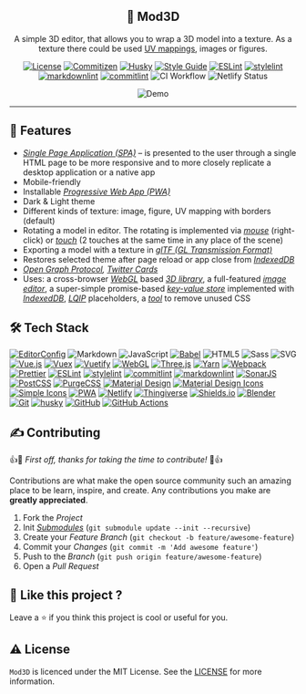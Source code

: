 <!-- markdownlint-disable MD033 -->
<!-- markdownlint-disable MD041 -->

<div align="center">
  <h2 align="center">🎨 Mod3D</h2>
  <p align="center">
    A simple 3D editor, that allows you to wrap a 3D model into a texture. As a
    texture there could be used
    <a href="https://en.wikipedia.org/wiki/UV_mapping" aria-label="UV mapping">
    UV mappings</a>, images or figures.
  </p>

  <p id="shields" align="center" markdown="1">

[![License](https://img.shields.io/badge/license-MIT-3178C6?style=flat)](LICENSE)
[![Commitizen](https://img.shields.io/badge/commitizen-friendly-brightgreen)][github-commitizen]
[![Husky](https://img.shields.io/badge/husky-enabled-brightgreen?style=flat)][github-husky]
[![Style Guide](https://img.shields.io/badge/code%20style-standard-F7DF1E?style=flat)][github-standard]
[![ESLint](https://img.shields.io/badge/linter-eslint-4B32C3?style=flat)][github-eslint]
[![stylelint](https://img.shields.io/badge/linter-stylelint-263238?style=flat)][github-stylelint]
[![markdownlint](https://img.shields.io/badge/linter-markdownlint-000?style=flat)][github-markdownlint]
[![commitlint](https://img.shields.io/badge/linter-commitlint-F7B93E?style=flat)][github-commitlint]
![CI Workflow](https://github.com/malokhvii-eduard/mod3d/actions/workflows/ci.yml/badge.svg)
![Netlify Status](https://api.netlify.com/api/v1/badges/8c5c3207-5cc8-4b2f-9ae1-425e24003fb2/deploy-status)

  </p>

  <div id="demo" align="center" markdown="1">

![Demo](docs/img/demo.gif)

  </div>
</div>

---

## :tada: Features

- *[Single Page Application (SPA)][mdn-spa]* &ndash; is presented to the user
through a single HTML page to be more responsive and to more closely replicate
a desktop application or a native app
- Mobile-friendly
- Installable *[Progressive Web App (PWA)][mdn-pwa]*
- Dark & Light theme
- Different kinds of texture: image, figure, UV mapping with borders (default)
- Rotating a model in editor. The rotating is implemented via
*[mouse][mdn-mouse-events]* (right-click) or *[touch][mdn-touch-events]* (2
touches at the same time in any place of the scene)
- Exporting a model with a texture in *[glTF (GL Transmission Format)][github-gltf]*
- Restores selected theme after page reload or app close from
*[IndexedDB][mdn-indexeddb]*
- *[Open Graph Protocol][open-graph-protocol], [Twitter Cards][twitter-cards]*
- Uses: a cross-browser *[WebGL][mdn-webgl]* based
*[3D library][github-three]*, a full-featured
*[image editor][github-tui-image-editor]*, a super-simple promise-based
*[key-value store][github-idb-keyval]* implemented with
*[IndexedDB][mdn-indexeddb]*, *[LQIP][github-lqip]* placeholders, a
*[tool][github-purgecss]* to remove unused CSS

## :hammer_and_wrench: Tech Stack

<!-- markdownlint-disable MD013 -->
[![EditorConfig](https://img.shields.io/badge/EditorConfig-FEFEFE?logo=editorconfig&logoColor=000&style=flat)][editorconfig]
![Markdown](https://img.shields.io/badge/Markdown-000?logo=markdown&logoColor=fff&style=flat)
![JavaScript](https://img.shields.io/badge/JavaScript-F7DF1E?logo=javascript&logoColor=000&style=flat)
[![Babel](https://img.shields.io/badge/Babel-F9DC3E?logo=babel&logoColor=000&style=flat)][github-babel]
![HTML5](https://img.shields.io/badge/HTML5-E34F26?logo=html5&logoColor=fff&style=flat)
![Sass](https://img.shields.io/badge/Sass-C69?logo=sass&logoColor=fff&style=flat)
![SVG](https://img.shields.io/badge/SVG-FFB13B?logo=svg&logoColor=fff&style=flat)
[![Vue.js](https://img.shields.io/badge/Vue.js-4FC08D?logo=vuedotjs&logoColor=fff&style=flat)][github-vue]
[![Vuex](https://img.shields.io/badge/Vuex-4FC08D?logo=vuedotjs&logoColor=fff&style=flat)][github-vuex]
[![Vuetify](https://img.shields.io/badge/Vuetify-1867C0?logo=vuetify&logoColor=fff&style=flat)][github-vuetify]
[![WebGL](https://img.shields.io/badge/WebGL-900?logo=webgl&logoColor=fff&style=flat)][mdn-webgl]
[![Three.js](https://img.shields.io/badge/Three.js-000?logo=threedotjs&logoColor=fff&style=flat)][github-three]
[![Yarn](https://img.shields.io/badge/Yarn-2C8EBB?logo=yarn&logoColor=fff&style=flat)][github-yarn]
[![Webpack](https://img.shields.io/badge/Webpack-8DD6F9?logo=webpack&logoColor=000&style=flat)][github-webpack]
[![Prettier](https://img.shields.io/badge/Prettier-F7B93E?logo=prettier&logoColor=fff&style=flat)][github-prettier]
[![ESLint](https://img.shields.io/badge/ESLint-4B32C3?logo=eslint&logoColor=fff&style=flat)][github-eslint]
[![stylelint](https://img.shields.io/badge/stylelint-263238?logo=stylelint&logoColor=fff&style=flat)][github-stylelint]
[![commitlint](https://img.shields.io/badge/commitlint-F7B93E?logo=c&logoColor=000&style=flat)][github-commitlint]
[![markdownlint](https://img.shields.io/badge/markdownlint-000?logo=markdown&logoColor=fff&style=flat)][github-markdownlint]
[![SonarJS](https://img.shields.io/badge/SonarJS-CB3032?logo=sonarsource&logoColor=fff&style=flat)][github-sonarjs]
[![PostCSS](https://img.shields.io/badge/PostCSS-DD3A0A?logo=postcss&logoColor=fff&style=flat)][github-postcss]
[![PurgeCSS](https://img.shields.io/badge/PurgeCSS-14161A?logo=purgecss&logoColor=fff&style=flat)][github-purgecss]
[![Material Design](https://img.shields.io/badge/Material%20Design-757575?logo=materialdesign&logoColor=fff&style=flat)][material-design]
[![Material Design Icons](https://img.shields.io/badge/Material%20Design%20Icons-2196F3?logo=materialdesignicons&logoColor=fff&style=flat)][material-design-icons]
[![Simple Icons](https://img.shields.io/badge/Simple%20Icons-111?logo=simpleicons&logoColor=fff&style=flat)][github-simple-icons]
[![PWA](https://img.shields.io/badge/PWA-5A0FC8?logo=pwa&logoColor=fff&style=flat)][mdn-pwa]
[![Netlify](https://img.shields.io/badge/Netlify-00C7B7?logo=netlify&logoColor=fff&style=flat)][netlify]
[![Thingiverse](https://img.shields.io/badge/Thingiverse-248BFB?logo=thingiverse&logoColor=fff&style=flat)][thingiverse]
[![Shields.io](https://img.shields.io/badge/Shields.io-000?logo=shieldsdotio&logoColor=fff&style=flat)][shields]
[![Blender](https://img.shields.io/badge/Blender-F5792A?logo=blender&logoColor=fff&style=flat)][blender]
[![Git](https://img.shields.io/badge/Git-F05032?logo=git&logoColor=fff&style=flat)][git-scm]
[![husky](https://img.shields.io/badge/husky-8D6748?logo=git&logoColor=fff&style=flat)][github-husky]
[![GitHub](https://img.shields.io/badge/GitHub-181717?logo=github&logoColor=fff&style=flat)][github]
[![GitHub Actions](https://img.shields.io/badge/GitHub%20Actions-2088FF?logo=githubactions&logoColor=fff&style=flat)][github-actions]
<!-- markdownlint-enable MD013 -->

## :writing_hand: Contributing

:+1::tada: *First off, thanks for taking the time to contribute!* :tada::+1:

Contributions are what make the open source community such an amazing place to
be learn, inspire, and create. Any contributions you make are **greatly
appreciated**.

1. Fork the *Project*
2. Init *[Submodules][git-scm-submodules]* (`git submodule update --init
--recursive`)
3. Create your *Feature Branch* (`git checkout -b feature/awesome-feature`)
4. Commit your *Changes* (`git commit -m 'Add awesome feature'`)
5. Push to the *Branch* (`git push origin feature/awesome-feature`)
6. Open a *Pull Request*

## :sparkling_heart: Like this project ?

Leave a :star: if you think this project is cool or useful for you.

## :warning: License

`Mod3D` is licenced under the MIT License. See the [LICENSE](LICENSE) for more information.

<!-- markdownlint-disable MD013 -->
<!-- MDN Web Docs links -->
[mdn-indexeddb]: https://developer.mozilla.org/en-US/docs/Web/API/IndexedDB_API
[mdn-mouse-events]: https://developer.mozilla.org/en-US/docs/Web/API/Element#mouse_events
[mdn-pwa]: https://developer.mozilla.org/en-US/docs/Web/Progressive_web_apps
[mdn-spa]: https://developer.mozilla.org/en-US/docs/Glossary/SPA
[mdn-touch-events]: https://developer.mozilla.org/en-US/docs/Web/API/Touch_events
[mdn-webgl]: https://developer.mozilla.org/en-US/docs/Web/API/WebGL_API

<!-- Github links -->
[github-actions]: https://docs.github.com/en/actions
[github-babel]: https://github.com/babel/babel
[github-commitizen]: https://github.com/commitizen/cz-cli
[github-commitlint]: https://github.com/conventional-changelog/commitlint
[github-eslint]: https://github.com/eslint/eslint
[github-gltf]: https://github.com/KhronosGroup/glTF
[github-husky]: https://github.com/typicode/husky
[github-idb-keyval]: https://github.com/jakearchibald/idb-keyval
[github-lqip]: https://github.com/zouhir/lqip
[github-markdownlint]: https://github.com/DavidAnson/markdownlint
[github-postcss]: https://github.com/postcss/postcss
[github-prettier]: https://github.com/prettier/prettier
[github-purgecss]: https://github.com/FullHuman/purgecss
[github-simple-icons]: https://github.com/simple-icons/simple-icons
[github-sonarjs]: https://github.com/SonarSource/SonarJS
[github-standard]: https://github.com/standard/standard
[github-stylelint]: https://github.com/stylelint/stylelint
[github-three]: https://github.com/mrdoob/three.js
[github-tui-image-editor]: https://github.com/nhn/tui.image-editor
[github-vue]: https://github.com/vuejs/vue
[github-vuetify]: https://github.com/vuetifyjs/vuetify
[github-vuex]: https://github.com/vuejs/vuex
[github-webpack]: https://github.com/webpack/webpack
[github-yarn]: https://github.com/yarnpkg/yarn
[github]: https://github.com

<!-- Other links -->
[blender]: https://www.blender.org
[editorconfig]: https://editorconfig.org
[git-scm-submodules]: https://git-scm.com/book/en/v2/Git-Tools-Submodules
[git-scm]: https://git-scm.com
[material-design-icons]: https://materialdesignicons.com
[material-design]: https://material.io/design
[netlify]: https://www.netlify.com
[open-graph-protocol]: https://ogp.me
[shields]: https://shields.io
[thingiverse]: https://www.thingiverse.com
[twitter-cards]: https://developer.twitter.com/en/docs/twitter-for-websites/cards/guides/getting-started
